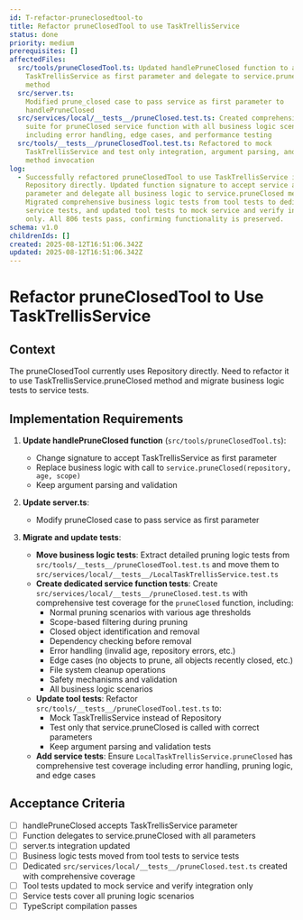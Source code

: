 ```yaml
---
id: T-refactor-pruneclosedtool-to
title: Refactor pruneClosedTool to use TaskTrellisService
status: done
priority: medium
prerequisites: []
affectedFiles:
  src/tools/pruneClosedTool.ts: Updated handlePruneClosed function to accept
    TaskTrellisService as first parameter and delegate to service.pruneClosed
    method
  src/server.ts:
    Modified prune_closed case to pass service as first parameter to
    handlePruneClosed
  src/services/local/__tests__/pruneClosed.test.ts: Created comprehensive test
    suite for pruneClosed service function with all business logic scenarios
    including error handling, edge cases, and performance testing
  src/tools/__tests__/pruneClosedTool.test.ts: Refactored to mock
    TaskTrellisService and test only integration, argument parsing, and service
    method invocation
log:
  - Successfully refactored pruneClosedTool to use TaskTrellisService instead of
    Repository directly. Updated function signature to accept service as first
    parameter and delegate all business logic to service.pruneClosed method.
    Migrated comprehensive business logic tests from tool tests to dedicated
    service tests, and updated tool tests to mock service and verify integration
    only. All 806 tests pass, confirming functionality is preserved.
schema: v1.0
childrenIds: []
created: 2025-08-12T16:51:06.342Z
updated: 2025-08-12T16:51:06.342Z
---
```


# Refactor pruneClosedTool to Use TaskTrellisService

## Context

The pruneClosedTool currently uses Repository directly. Need to refactor it to use TaskTrellisService.pruneClosed method and migrate business logic tests to service tests.

## Implementation Requirements

1. **Update handlePruneClosed function** (`src/tools/pruneClosedTool.ts`):
   - Change signature to accept TaskTrellisService as first parameter
   - Replace business logic with call to `service.pruneClosed(repository, age, scope)`
   - Keep argument parsing and validation

2. **Update server.ts**:
   - Modify pruneClosed case to pass service as first parameter

3. **Migrate and update tests**:
   - **Move business logic tests**: Extract detailed pruning logic tests from `src/tools/__tests__/pruneClosedTool.test.ts` and move them to `src/services/local/__tests__/LocalTaskTrellisService.test.ts`
   - **Create dedicated service function tests**: Create `src/services/local/__tests__/pruneClosed.test.ts` with comprehensive test coverage for the `pruneClosed` function, including:
     - Normal pruning scenarios with various age thresholds
     - Scope-based filtering during pruning
     - Closed object identification and removal
     - Dependency checking before removal
     - Error handling (invalid age, repository errors, etc.)
     - Edge cases (no objects to prune, all objects recently closed, etc.)
     - File system cleanup operations
     - Safety mechanisms and validation
     - All business logic scenarios
   - **Update tool tests**: Refactor `src/tools/__tests__/pruneClosedTool.test.ts` to:
     - Mock TaskTrellisService instead of Repository
     - Test only that service.pruneClosed is called with correct parameters
     - Keep argument parsing and validation tests
   - **Add service tests**: Ensure `LocalTaskTrellisService.pruneClosed` has comprehensive test coverage including error handling, pruning logic, and edge cases

## Acceptance Criteria

- [ ] handlePruneClosed accepts TaskTrellisService parameter
- [ ] Function delegates to service.pruneClosed with all parameters
- [ ] server.ts integration updated
- [ ] Business logic tests moved from tool tests to service tests
- [ ] Dedicated `src/services/local/__tests__/pruneClosed.test.ts` created with comprehensive coverage
- [ ] Tool tests updated to mock service and verify integration only
- [ ] Service tests cover all pruning logic scenarios
- [ ] TypeScript compilation passes
